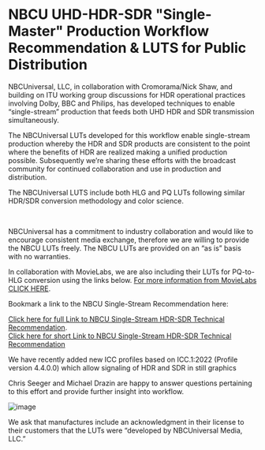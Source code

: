 # NBCU UHD-HDR-SDR "Single-Master" Production Workflow Recommendation & LUTS for Public Distribution

<p>NBCUniversal, LLC, in collaboration with Cromorama/Nick Shaw, and building on ITU working group discussions for HDR operational practices involving Dolby, BBC and Philips, has developed techniques to enable “single-stream” production that feeds both UHD HDR and SDR transmission simultaneously.</p> 
 
<p>The NBCUniversal LUTs developed for this workflow enable single-stream production whereby the HDR and SDR products are consistent to the point where the benefits of HDR are realized making a unified production possible. Subsequently we’re sharing these efforts with the broadcast community for continued collaboration and use in production and distribution.</p>
 
<p>The NBCUniversal LUTS include both HLG and PQ LUTs following similar HDR/SDR conversion methodology and color science.</p>
  
<p>NBCUniversal has a commitment to industry collaboration and would like to encourage consistent media exchange, therefore we are willing to provide the NBCU LUTs freely. The NBCU LUTs are provided on an “as is” basis with no warranties.</p>

In collaboration with MovieLabs, we are also including their LUTs for PQ-to-HLG conversion using the links below.  [For more information from MovieLabs CLICK HERE](https://movielabs.com/distribution-specs/ultra-hd-and-hdr/).
  
<p>Bookmark a link to the NBCU Single-Stream Recommendation here:</p>   

[Click here for full Link to NBCU Single-Stream HDR-SDR Technical Recommendation](https://github.com/digitaltvguy/NBCU-HDR-SDR-Single-Stream_Workflow_Recommendation_and_LUTS).  
[Click here for short Link to NBCU Single-Stream HDR-SDR Technical Recommendation](https://bit.ly/37q2SD5)

<p>We have recently added new ICC profiles based on ICC.1:2022 (Profile version 4.4.0.0) which allow signaling of HDR and SDR in still graphics</p>

<p>Chris Seeger and Michael Drazin are happy to answer questions pertaining to this effort and provide further insight into workflow.</p>

![image](https://user-images.githubusercontent.com/1738616/165218550-df855262-18f2-4744-a81c-e690a74999f6.png)
  
<p>We ask that manufactures include an acknowledgment in their license to their customers that the LUTs were “developed by NBCUniversal Media, LLC.”</p>
